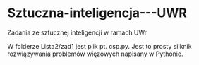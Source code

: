 # Sztuczna-inteligencja---UWR
Zadania ze sztucznej inteligencji w ramach UWr

W folderze Lista2/zad1 jest plik pt. csp.py. Jest to prosty silknik rozwiązywania problemów więzowych napisany w Pythonie.

